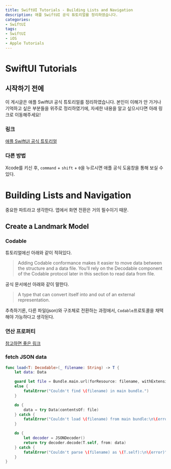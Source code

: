 ```yaml
---
title: SwiftUI Tutorials - Building Lists and Navigation
description: 애플 SwiftUI 공식 튜토리얼를 정리하였습니다.
categories:
- SwiftUI
tags:
- SwiftUI
- iOS
- Apple Tutorials
---
```


# SwiftUI Tutorials
## 시작하기 전에
이 게시글은 애플 SwiftUI 공식 튜토리얼를 정리하였습니다. 본인이 이해가 안 가거나 기억하고 싶은 부분들을 위주로 정리하였기에, 자세한 내용을 알고 싶으시다면 아래 링크로 이동해주세요!

### 링크
[애플 SwiftUI 공식 튜토리얼](https://developer.apple.com/tutorials/swiftui)

### 다른 방법
Xcode를 키신 후, `command` + `shift` + `0`을 누르시면 애플 공식 도움창을 통해 보실 수 있다.

# Building Lists and Navigation
중요한 파트라고 생각한다. 앱에서 화면 전환은 거의 필수이기 때문.

## Create a Landmark Model
### Codable
튜토리얼에선 아래와 같이 적혀있다.

> Adding Codable conformance makes it easier to move data between the structure and a data file. You’ll rely on the Decodable component of the Codable protocol later in this section to read data from file.

공식 문서에선 아래와 같이 말한다.

> A type that can convert itself into and out of an external representation.

추측하기론, 다른 파일(json)와 구조체로 전환하는 과정에서, `Codable`프로토콜을 채택해야 가능하다고 생각된다.

### 연산 프로퍼티
[참고하면 좋은 링크](https://zeddios.tistory.com/245)

### fetch JSON data

```swift
func load<T: Decodable>(_ filename: String) -> T {
    let data: Data

    guard let file = Bundle.main.url(forResource: filename, withExtension: nil)
    else {
        fatalError("Couldn't find \(filename) in main bundle.")
    }

    do {
        data = try Data(contentsOf: file)
    } catch {
        fatalError("Couldn't load \(filename) from main bundle:\n\(error)")
    }

    do {
        let decoder = JSONDecoder()
        return try decoder.decode(T.self, from: data)
    } catch {
        fatalError("Couldn't parse \(filename) as \(T.self):\n\(error)")
    }
}
```

